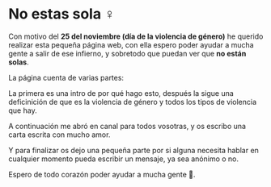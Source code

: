 # No estas sola ♀️

Con motivo del **25 del noviembre (día de la violencia de género)** he querido realizar esta pequeña página web, con ella espero poder ayudar a mucha gente a salir de ese infierno, y sobretodo que puedan ver que **no están solas**.

La página cuenta de varias partes:

La primera es una intro de por qué hago esto, después la sigue una deficinición de que es la violencia de género y todos los tipos de violencia que hay.

A continuación me abró en canal para todos vosotras, y os escribo una carta escrita con mucho amor.

Y para finalizar os dejo una pequeña parte por si alguna necesita hablar en cualquier momento pueda escribir un mensaje, ya sea anónimo o no.

Espero de todo corazón poder ayudar a mucha gente 💜.
